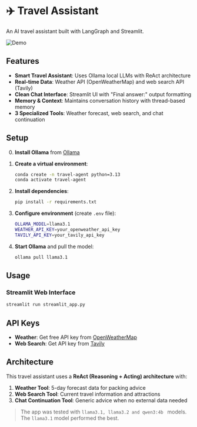# ✈️ Travel Assistant

An AI travel assistant built with LangGraph and Streamlit.

![Demo](Working_Transcript.gif)

## Features

- **Smart Travel Assistant**: Uses Ollama local LLMs with ReAct architecture
- **Real-time Data**: Weather API (OpenWeatherMap) and web search API (Tavily)
- **Clean Chat Interface**: Streamlit UI with "Final answer:" output formatting
- **Memory & Context**: Maintains conversation history with thread-based memory
- **3 Specialized Tools**: Weather forecast, web search, and chat continuation

## Setup

0. **Install Ollama** from [Ollama](https://ollama.com/)

1. **Create a virtual environment**:
   ```bash
   conda create -n travel-agent python=3.13
   conda activate travel-agent
   ```

2. **Install dependencies**:
   ```bash
   pip install -r requirements.txt
   ```

3. **Configure environment** (create `.env` file):
   ```bash
   OLLAMA_MODEL=llama3.1
   WEATHER_API_KEY=your_openweather_api_key
   TAVILY_API_KEY=your_tavily_api_key
   ```

4. **Start Ollama** and pull the model:
   ```bash
   ollama pull llama3.1
   ```

## Usage

### Streamlit Web Interface

```bash
streamlit run streamlit_app.py
```

## API Keys

- **Weather**: Get free API key from [OpenWeatherMap](https://openweathermap.org/forecast5)
- **Web Search**: Get API key from [Tavily](https://tavily.com/)

## Architecture

This travel assistant uses a **ReAct (Reasoning + Acting) architecture** with:

1. **Weather Tool**: 5-day forecast data for packing advice
2. **Web Search Tool**: Current travel information and attractions  
3. **Chat Continuation Tool**: Generic advice when no external data needed

> The app was tested with `llama3.1, llama3.2 and qwen3:4b ` models.
> The `llama3.1` model performed the best.